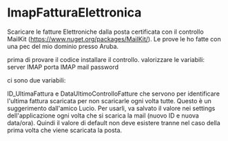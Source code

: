 # ImapFatturaElettronica

Scaricare le fatture Elettroniche dalla posta certificata con il controllo MailKit (https://www.nuget.org/packages/MailKit/).
Le prove le ho fatte con una pec del mio dominio presso Aruba.

prima di provare il codice installare il controllo.
valorizzare le variabili:
server IMAP
porta IMAP
mail
password

ci sono due variabili:

ID_UltimaFattura e DataUltimoControlloFatture che servono per identificare l'ultima fattura scaricata per non scaricarle ogni volta tutte.
Questo è un suggerimento dall'amico Lucio. 
Per usarli, va salvato il valore nei settings dell'applicazione ogni volta che si scarica la mail (nuovo ID e nuova data/ora).
Quindi il valore di default non deve esistere tranne nel caso della prima volta che viene scaricata la posta.
